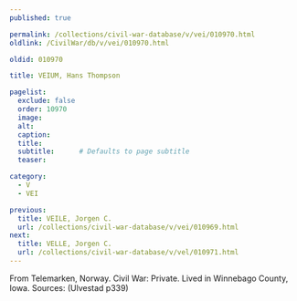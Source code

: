 ```yaml
---
published: true

permalink: /collections/civil-war-database/v/vei/010970.html
oldlink: /CivilWar/db/v/vei/010970.html

oldid: 010970

title: VEIUM, Hans Thompson

pagelist:
  exclude: false
  order: 10970
  image: 
  alt:
  caption:
  title:
  subtitle:      # Defaults to page subtitle
  teaser:

category: 
  - V 
  - VEI

previous:
  title: VEILE, Jorgen C.
  url: /collections/civil-war-database/v/vei/010969.html  
next:
  title: VELLE, Jorgen C.
  url: /collections/civil-war-database/v/vel/010971.html   
---
```

From Telemarken, Norway. Civil War: Private. Lived in Winnebago County, Iowa. Sources: (Ulvestad p339)
